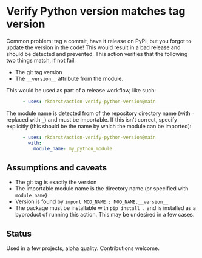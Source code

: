 # Verify Python version matches tag version

Common problem: tag a commit, have it release on PyPI, but you forgot
to update the version in the code!  This would result in a bad release
and should be detected and prevented.  This action verifies that the
following two things match, if not fail:
- The git tag version
- The `__version__` attribute from the module.

This would be used as part of a release workflow, like such:

```yaml
      - uses: rkdarst/action-verify-python-version@main
```

The module name is detected from of the repository directory name
(with `-` replaced with `_`) and must be importable.  If this isn't
correct, specify explicitly (this should be the name by which the
module can be imported):

```yaml
      - uses: rkdarst/action-verify-python-version@main
        with:
          module_name: my_python_module
```



## Assumptions and caveats

- The git tag is exactly the version
- The importable module name is the directory name (or specified with
  `module_name`)
- Version is found by `import MOD_NAME ; MOD_NAME.__version__`
- The package must be installable with `pip install .` and is
  installed as a byproduct of running this action.  This may be
  undesired in a few cases.



## Status

Used in a few projects, alpha quality.  Contributions welcome.
